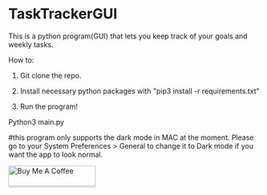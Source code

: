 # TaskTrackerGUI
This is a python program(GUI) that lets you keep track of your goals and weekly tasks.

How to:
1. Git clone the repo.

2. Install necessary python packages with  "pip3 install -r requirements.txt" 


3. Run the program!

Python3 main.py



#this program only supports the dark mode in MAC at the moment. Please go to your System Preferences > General to change it to Dark mode if you want the app to look normal.


<a href="https://www.buymeacoffee.com/kirito0529Q" target="_blank"><img src="https://www.buymeacoffee.com/assets/img/custom_images/orange_img.png" alt="Buy Me A Coffee" style="height: 41px !important;width: 174px !important;box-shadow: 0px 3px 2px 0px rgba(190, 190, 190, 0.5) !important;-webkit-box-shadow: 0px 3px 2px 0px rgba(190, 190, 190, 0.5) !important;" ></a>
